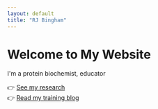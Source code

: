 ```yaml
---
layout: default
title: "RJ Bingham"
---
```


# Welcome to My Website

I'm a protein biochemist, educator

👉 [See my research](/research/)  
👉 [Read my training blog](/running/)